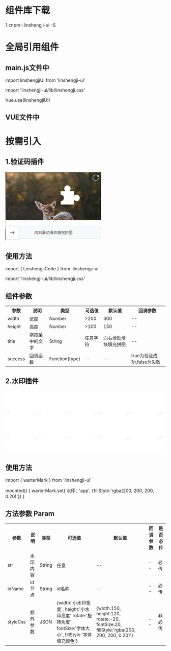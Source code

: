 # 组件库下载
<p>1.cnpm i linshengji-ui -S</p >

# 全局引用组件
## main.js文件中
<p>import linshengjiUI from 'linshengji-ui' </p>
<p>import 'linshengji-ui/lib/linshengji.css' </p>
<p>Vue.use(linshengjiUI) </p>

## VUE文件中
<div>
  <p><LinshengjiCode /></p >
</div>


# 按需引入

## 1.验证码插件

<img src="https://raw.githubusercontent.com/a873969678/linshengji-code/master/src/assets/demo.png">

## 使用方法
<div>
 <p>import { LinshengjiCode } from 'linshengji-ui'</p >
 <p>import 'linshengji-ui/lib/linshengji.css'</p >
 <p><LinshengjiCode /></p >
</div>

## 组件参数
<table>
  <tr>
    <th>参数</th>
    <th>说明</th>
    <th>类型</th>
    <th>可选值</th>
    <th>默认值</th>
    <th>回调参数</th>
  </tr>
  <tr>
    <td>width</th>
    <td>宽度</th>
    <td>Number</th>
    <td>>200</th>
    <td>300</th>
    <td>--</th>
  </tr>
  <tr>
    <td>height</th>
    <td>高度</th>
    <td>Number</th>
    <td>>100</th>
    <td>150</th>
    <td>--</th>
  </tr>
   <tr>
    <td>title</th>
    <td>拖拽条中的文字</th>
    <td>String</th>
    <td>任意字符</th>
    <td>向右滑动滑块填充拼图</th>
    <td>--</th>
  </tr>
  <tr>
    <td>success</th>
    <td>回调函数</th>
    <td>Function(type)</th>
    <td>--</th>
    <td>--</th>
    <td>true为验证成功,false为失败</th>
  </tr>
</table>

## 2.水印插件
<img src="https://raw.githubusercontent.com/a873969678/linshengji-code/master/src/assets/demo1.png">

## 使用方法
<div>
 <p>import { warterMark } from 'linshengji-ui'</p >
 <p>mounted() {
    warterMark.set('水印', 'app', {fillStyle:'rgba(200, 200, 200, 0.20)'})
  }</p >
</div>

## 方法参数 Param
<table>
  <tr>
    <th>参数</th>
    <th>说明</th>
    <th>类型</th>
    <th>可选值</th>
    <th>默认值</th>
    <th>回调参数</th>
    <th>是否必传</th>
  </tr>
  <tr>
    <td>str</th>
    <td>水印内容</th>
    <td>String</th>
    <td>任意</th>
    <td>--</th>
    <td>--</th>
    <td>必传</th>
  </tr>
  <tr>
    <td>idName</th>
    <td>id节点</th>
    <td>String</th>
    <td>id名称</th>
    <td>--</th>
    <td>--</th>
    <td>必传</th>
  </tr>
  <tr>
    <td>styleCss</th>
    <td>额外参数</th>
    <td>JSON</th>
    <td>{width:'小水印宽度', height:'小水印高度' rotate:'旋转角度', fontSize:'字体大小', fillStyle:'字体填充颜色'}</th>
    <td>{width:150, height:120, rotate:-20, fontSize:20, fillStyle:'rgba(200, 200, 200, 0.20)'}</th>
    <td>--</th>
    <td>非必传</th>
  </tr>
</table>
